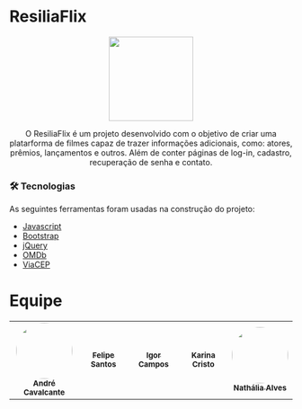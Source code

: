 # ResiliaFlix

<div align="center">
<img src="https://user-images.githubusercontent.com/94079921/148119446-0da87a5f-7d0e-4df8-870b-ebf080ea73f3.png" width="150px">
</div>
<p align="center"> O ResiliaFlix é um projeto desenvolvido com o objetivo de criar uma platarforma de filmes capaz de trazer informações adicionais, como: atores, prêmios, lançamentos e outros. Além de conter páginas de log-in, cadastro, recuperação de senha e contato. </p>

### 🛠 Tecnologias

As seguintes ferramentas foram usadas na construção do projeto:

- [Javascript](https://www.javascript.com/)
- [Bootstrap](https://getbootstrap.com/)
- [jQuery](https://jquery.com/)
- [OMDb](http://www.omdbapi.com/)
- [ViaCEP](https://viacep.com.br/)

# Equipe

<table>
  <tr>
    <td align="center"><a href="https://github.com/andre21cavalcante"><img src="https://user-images.githubusercontent.com/94079921/148246740-2bb317b6-59bb-4700-b337-456bb37bd501.jpeg" style="border-radius: 50%;" width="100px;" alt=""/><br /><sub><b>André Cavalcante</b></sub></a><br /></td>
    <td align="center"><a href=""><img style="border-radius: 50%;"  width="100px;" alt=""/><br /><sub><b>Felipe Santos</b></sub></a><br /></td>
    <td align="center"><a href=""><img style="border-radius: 50%;" width="100px;" alt=""/><br /><sub><b>Igor Campos</b></sub></a><br /></td>
    <td align="center"><a href=""><img style="border-radius: 50%;"  width="100px;" alt=""/><br /><sub><b>Karina Cristo</b></sub></a><br /></td>
    <td align="center"><a href="https://github.com/Nathalia02-alves"><img src= "https://user-images.githubusercontent.com/94079921/148247644-7d7e10dd-ceb6-45d1-b449-f07ac52a515e.jpeg" style="border-radius: 50%;"  width="100px;" alt=""/><br /><sub><b>Nathália Alves</b></sub></a><br /></td>
  </tr>
</table>
